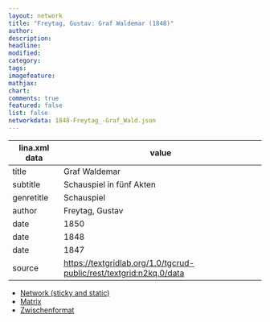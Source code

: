 ```yaml
---
layout: network
title: "Freytag, Gustav: Graf Waldemar (1848)"
author:
description:
headline:
modified:
category:
tags:
imagefeature: 
mathjax: 
chart: 
comments: true
featured: false
list: false
networkdata: 1848-Freytag_-Graf_Wald.json
---
```

lina.xml data  | value
------------- | -------------
title|Graf Waldemar
subtitle|Schauspiel in fünf Akten
genretitle|Schauspiel
author|Freytag, Gustav
date|1850
date|1848
date|1847
source|https://textgridlab.org/1.0/tgcrud-public/rest/textgrid:n2kq.0/data


* [Network (sticky and static)](/network233)
* [Matrix](/matrix233)
* [Zwischenformat](/lina233 )
